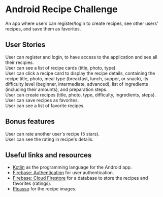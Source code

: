 # Android Recipe Challenge
An app where users can register/login to create recipes, see other users' recipes, and save them as favorites.  

## User Stories
User can register and login, to have access to the application and see all their recipies.  
User can see a list of recipe cards (title, photo, type).  
User can click a recipe card to display the recipe details, containing the recipe title, photo, meal type (breakfast, lunch, supper, or snack), its difficulty level (beginner, intermediate, advanced), list of ingredients (including their amounts), and preparation steps.  
User can create recipes (title, photo, type, difficulty, ingredients, steps).  
User can save recipes as favorites.  
User can see a list of favorite recipes.  

## Bonus features
User can rate another user's recipe (5 stars).  
User can see the rating in recipe's details.  

## Useful links and resources
- [Kotlin](https://developer.android.com/kotlin) as the programming language for the Android app.  
- [Firebase: Authentication](https://firebase.google.com/products/auth) for user authentication.  
- [Firebase: Cloud Firestore](https://firebase.google.com/products/firestore) for a database to store the recipes and favorites (ratings).  
- [Picasso](https://square.github.io/picasso/) for the recipe images.  
